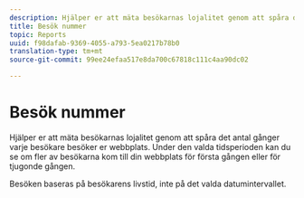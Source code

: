 ```yaml
---
description: Hjälper er att mäta besökarnas lojalitet genom att spåra det antal gånger varje besökare besöker er webbplats. Under den valda tidsperioden kan du se om fler av besökarna kom till din webbplats för första gången eller för tjugonde gången.
title: Besök nummer
topic: Reports
uuid: f98dafab-9369-4055-a793-5ea0217b78b0
translation-type: tm+mt
source-git-commit: 99ee24efaa517e8da700c67818c111c4aa90dc02

---
```



# Besök nummer

Hjälper er att mäta besökarnas lojalitet genom att spåra det antal gånger varje besökare besöker er webbplats. Under den valda tidsperioden kan du se om fler av besökarna kom till din webbplats för första gången eller för tjugonde gången.

Besöken baseras på besökarens livstid, inte på det valda datumintervallet.
